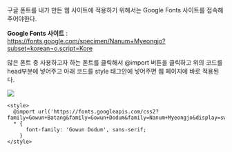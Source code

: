 구글 폰트를 내가 만든 웹 사이트에 적용하기 위해서는 Google Fonts 사이트를 접속해주어야한다.

 

**Google Fonts 사이트** : https://fonts.google.com/specimen/Nanum+Myeongjo?subset=korean¬o.script=Kore
 

많은 폰트 중 사용하고자 하는 폰트를 클릭해서 @import 버튼을 클릭하고 위의 코드를 head부분에 넣어주고 아래 코드를 style 태그안에 넣어주면 웹 페이지에 바로 적용된다.

![](https://velog.velcdn.com/images/hrnn00/post/8c8905d2-4d93-4818-91d9-e7308d11d383/image.png)

```
<style>
  @import url('https://fonts.googleapis.com/css2?family=Gowun+Batang&family=Gowun+Dodum&family=Nanum+Myeongjo&display=swap');
  * {
      font-family: 'Gowun Dodum', sans-serif;
    }
</style>
```
